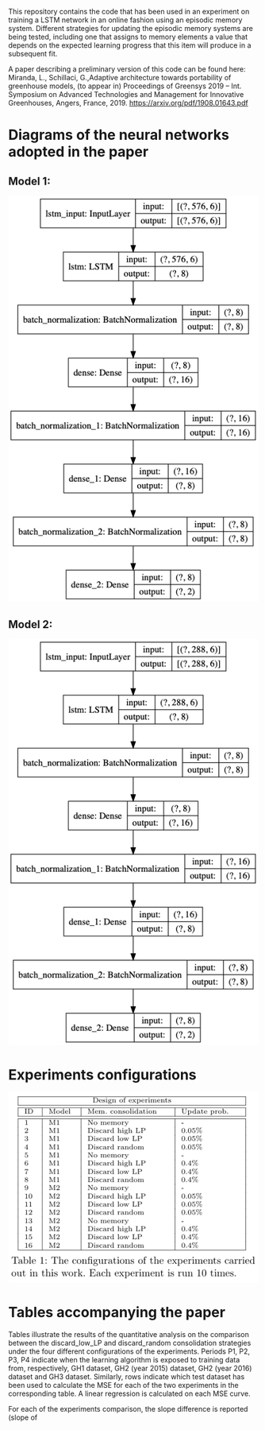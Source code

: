This repository contains the code that has been used in an experiment on training a LSTM network in an online fashion using an episodic memory system. Different strategies for updating the episodic memory systems are being tested, including one that assigns to memory elements a value that depends on the expected learning progress that this item will produce in a subsequent fit.

A paper describing a preliminary version of this code can be found here:
Miranda, L., Schillaci, G.,Adaptive architecture towards portability of greenhouse models, (to appear in) Proceedings of Greensys 2019 – Int. Symposium on Advanced Technologies and Management for Innovative Greenhouses, Angers, France, 2019. 
https://arxiv.org/pdf/1908.01643.pdf

# Diagrams of the neural networks adopted in the paper

## Model 1:

![Model 1](figures/model1.png)


## Model 2:
![Model 2](figures/model2.png)

# Experiments configurations


![Experiments](figures/experiments.png)


# Tables accompanying the paper
Tables  illustrate  the  results  of  the  quantitative  analysis  on  the  comparison  between  the discard_low_LP and discard_random consolidation strategies under the four different configurations of the experiments. Periods P1, P2, P3, P4 indicate when the learning algorithm is exposed to training data from, respectively, GH1 dataset, GH2 (year 2015) dataset, GH2 (year 2016) dataset and GH3 dataset. Similarly, rows indicate which test dataset has been used to calculate the MSE for each of the two experiments in the corresponding table.  A linear regression is calculated on each MSE curve.

For each of the experiments comparison, the slope difference is reported (slope of 
